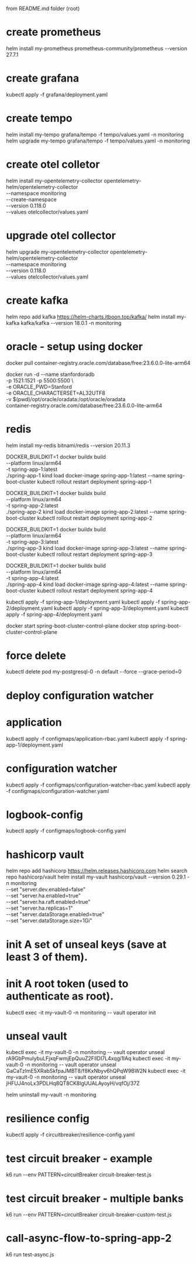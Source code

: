 from README.md folder (root)

# create prometheus
helm install my-prometheus prometheus-community/prometheus --version 27.7.1

# create grafana
kubectl apply -f grafana/deployment.yaml

# create tempo
helm install my-tempo grafana/tempo -f tempo/values.yaml -n monitoring
helm upgrade my-tempo grafana/tempo -f tempo/values.yaml -n monitoring

# create otel colletor
helm install my-opentelemetry-collector opentelemetry-helm/opentelemetry-collector \
  --namespace monitoring \
  --create-namespace \
  --version 0.118.0 \
  --values otelcollector/values.yaml

# upgrade otel collector
helm upgrade my-opentelemetry-collector opentelemetry-helm/opentelemetry-collector \
  --namespace monitoring \
  --version 0.118.0 \
  --values otelcollector/values.yaml

# create kafka
<!-- helm install my-kafka bitnami/kafka --version 31.5.0 --namespace monitoring -->
helm repo add kafka https://helm-charts.itboon.top/kafka/
helm install my-kafka kafka/kafka --version 18.0.1 -n monitoring

# oracle - setup using docker
docker pull container-registry.oracle.com/database/free:23.6.0.0-lite-arm64

docker run -d --name stanfordoradb \
  -p 1521:1521 -p 5500:5500 \                                                                   
  -e ORACLE_PWD=Stanford \
  -e ORACLE_CHARACTERSET=AL32UTF8 \
  -v $(pwd)/opt/oracle/oradata:/opt/oracle/oradata \
  container-registry.oracle.com/database/free:23.6.0.0-lite-arm64

# redis
helm install my-redis bitnami/redis --version 20.11.3

DOCKER_BUILDKIT=1 docker buildx build \
  --platform linux/arm64 \
  -t spring-app-1:latest \
  ./spring-app-1
kind load docker-image spring-app-1:latest --name spring-boot-cluster
kubectl rollout restart deployment spring-app-1

DOCKER_BUILDKIT=1 docker buildx build \
  --platform linux/arm64 \
  -t spring-app-2:latest \
  ./spring-app-2
kind load docker-image spring-app-2:latest --name spring-boot-cluster
kubectl rollout restart deployment spring-app-2

DOCKER_BUILDKIT=1 docker buildx build \
  --platform linux/arm64 \
  -t spring-app-3:latest \
  ./spring-app-3
kind load docker-image spring-app-3:latest --name spring-boot-cluster
kubectl rollout restart deployment spring-app-3

DOCKER_BUILDKIT=1 docker buildx build \
  --platform linux/arm64 \
  -t spring-app-4:latest \
  ./spring-app-4
kind load docker-image spring-app-4:latest --name spring-boot-cluster
kubectl rollout restart deployment spring-app-4

kubectl apply -f spring-app-1/deployment.yaml
kubectl apply -f spring-app-2/deployment.yaml
kubectl apply -f spring-app-3/deployment.yaml
kubectl apply -f spring-app-4/deployment.yaml

docker start spring-boot-cluster-control-plane
docker stop spring-boot-cluster-control-plane

# force delete
kubectl delete pod my-postgresql-0 -n default --force --grace-period=0


# deploy configuration watcher
# application
kubectl apply -f configmaps/application-rbac.yaml
kubectl apply -f spring-app-1/deployment.yaml
# configuration watcher
kubectl apply -f configmaps/configuration-watcher-rbac.yaml
kubectl apply -f configmaps/configuration-watcher.yaml
# logbook-config
kubectl apply -f configmaps/logbook-config.yaml


# hashicorp vault
helm repo add hashicorp https://helm.releases.hashicorp.com
helm search repo hashicorp/vault
helm install my-vault hashicorp/vault --version 0.29.1 -n monitoring \
  --set "server.dev.enabled=false" \
  --set "server.ha.enabled=true" \
  --set "server.ha.raft.enabled=true" \
  --set "server.ha.replicas=1" \
  --set "server.dataStorage.enabled=true" \
  --set "server.dataStorage.size=1Gi"

# init A set of unseal keys (save at least 3 of them).
# init A root token (used to authenticate as root).
kubectl exec -it my-vault-0 -n monitoring -- vault operator init

# unseal vault
kubectl exec -it my-vault-0 -n monitoring -- vault operator unseal rA9GbPmuIybuLFjxqFwmjEpQuuZ2FlIDI7L4xqgi1IAq
kubectl exec -it my-vault-0 -n monitoring -- vault operator unseal GaCaTzlmE5XRabSkfpaJMBT8/f8KxNbyv6hQPqW9BW2N
kubectl exec -it my-vault-0 -n monitoring -- vault operator unseal jHFUJ4noLx3PDLHq8QT8CK8lgUUALAyoyH/vqfOj/37Z

helm uninstall my-vault -n monitoring

# resilience config
kubectl apply -f circuitbreaker/resilience-config.yaml

# test circuit breaker - example
k6 run --env PATTERN=circuitBreaker circuit-breaker-test.js

# test circuit breaker - multiple banks
k6 run --env PATTERN=circuitBreaker circuit-breaker-custom-test.js

# call-async-flow-to-spring-app-2
k6 run test-async.js   